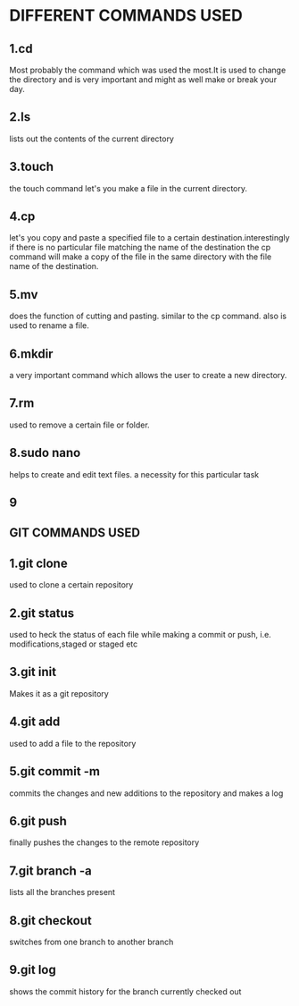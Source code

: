 # DIFFERENT COMMANDS USED 

## 1.cd
Most probably the command which was used the most.It is used to change the directory and is very important and might as well make or break your day.
## 2.ls
lists out the contents of the current directory 
## 3.touch
the touch command let's you make a file in the current directory.
## 4.cp
let's you copy and paste a specified file to a certain destination.interestingly if there is no particular file matching the name of the destination the cp command will make a copy of the file in the same directory with the file name of the destination.
## 5.mv
does the function of cutting and pasting. similar to the cp command. also is used to rename a file.
## 6.mkdir
a very important command which allows the user to create a new directory.
## 7.rm 
used to remove a certain file or folder.
## 8.sudo nano
helps to create and edit text files. a necessity for this particular task
## 9

## GIT COMMANDS USED

## 1.git clone
used to clone a certain repository
## 2.git status
used to heck the status of each file while making a commit or push, i.e. modifications,staged or staged etc
## 3.git init
Makes it as a git repository
## 4.git add
used to add a file to the repository
## 5.git commit -m
commits the changes and new additions to the repository and makes a log
## 6.git push 
finally pushes the changes to the remote repository
## 7.git branch -a
lists all the branches present
## 8.git checkout <branch name>
switches from one branch to another branch
## 9.git log
shows the commit history for the branch currently checked out
 
